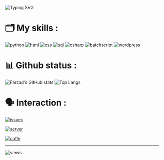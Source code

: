 ![Typing SVG](https://readme-typing-svg.herokuapp.com?font=Fira+Code&size=25&pause=1000&color=4cffc3&center=true&vCenter=true&width=435&lines=Hey;Welcome+to+my+github+profile)


# 🗂 My skills :
![python](https://img.shields.io/badge/Python-FFD43B?style=for-the-badge&logo=python&logoColor=2a92c2)
![html](https://img.shields.io/badge/html-FF5733?style=for-the-badge&logo=html5&logoColor=ffffff)
![css](https://img.shields.io/badge/css-264de4?style=for-the-badge&logo=css3&logoColor=ffffff)
![sql](https://img.shields.io/badge/sql-78FFAD?style=for-the-badge&logo=amazondocumentdb&logoColor=000000)
![csharp](https://img.shields.io/badge/c%23-9947ee?style=for-the-badge&logo=csharp&logoColor=ffffff)
![batchscript](https://img.shields.io/badge/batch_script-000000?style=for-the-badge&logo=windows&logoColor=0398FF)
![wordpress](https://img.shields.io/badge/wordpress-2a92c2?style=for-the-badge&logo=wordpress&logoColor=3E3E3E)

# 📊 Github status :

![Farzad's GitHub stats](https://github-readme-stats.vercel.app/api?username=farzadoxo&show_icons=true&theme=radical&rank_icon=github&text_color=ffffff)
![Top Langs](https://github-readme-stats.vercel.app/api/top-langs/?username=farzadoxo&layout=compact)



# 🗣 Interaction :
[![issues](https://shields.io/badge/Issues-ffffff?style=social&logo=github)](https://github.com/farzadoxo/farzadoxo/issues)

[![server](https://shields.io/badge/Discord%20Server-ffffff?style=social&logo=discord)](https://discord.gg/XEpFbnqrTq)

[![coffe](https://shields.io/badge/Buy%20Me%20a%20Coffe-FFDD00?style=social&logo=buymeacoffee)](https://www.coffeebede.com/farzadoxo)
________________________________________
![views](https://visitcount.itsvg.in/api?id=farzadoxo&label=Profile%20Views&color=1&icon=5&pretty=false)
